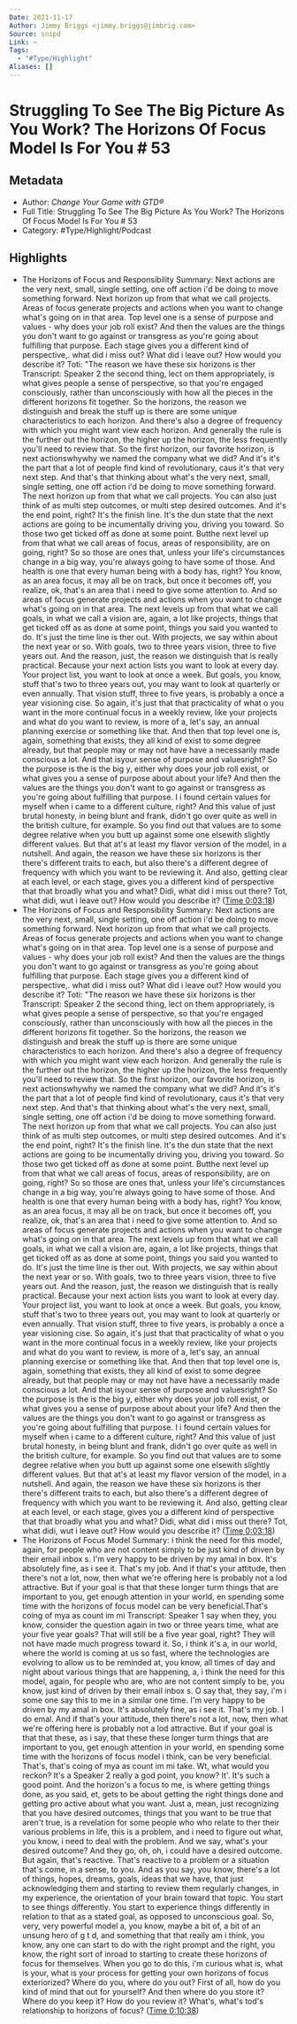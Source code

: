```yaml
---
Date: 2021-11-17
Author: Jimmy Briggs <jimmy.briggs@jimbrig.com>
Source: snipd
Link: ~
Tags:
  - "#Type/Highlight"
Aliases: []
---
```


# Struggling To See The Big Picture As You Work? The Horizons Of Focus Model Is For You # 53

## Metadata

* Author: *Change Your Game with GTD®*
* Full Title: Struggling To See The Big Picture As You Work? The Horizons Of Focus Model Is For You # 53
* Category: #Type/Highlight/Podcast

## Highlights

* The Horizons of Focus and Responsibility
  Summary:
  Next actions are the very next, small, single setting, one off action i'd be doing to move something forward. Next horizon up from that what we call projects. Areas of focus generate projects and actions when you want to change what's going on in that area. Top level one is a sense of purpose and values - why does your job roll exist? And then the values are the things you don't want to go against or transgress as you're going about fulfilling that purpose. Each stage gives you a different kind of perspective,. what did i miss out? What did i leave out? How would you describe it? Toti: "The reason we have these six horizons is ther
  Transcript:
  Speaker 2
  the second thing, lect on them appropriately, is what gives people a sense of perspective, so that you're engaged consciously, rather than unconsciously with how all the pieces in the different horizons fit together. So the horizons, the reason we distinguish and break the stuff up is there are some unique characteristics to each horizon. And there's also a degree of frequency with which you might want view each horizon. And generally the rule is the further out the horizon, the higher up the horizon, the less frequently you'll need to review that. So the first horizon, our favorite horizon, is next actionswhywhy we named the company what we did? And it's it's the part that a lot of people find kind of revolutionary, caus it's that very next step. And that's that thinking about what's the very next, small, single setting, one off action i'd be doing to move something forward. The next horizon up from that what we call projects. You can also just think of as multi step outcomes, or multi step desired outcomes. And it's the end point, right? It's the finish line. It's the dun state that the next actions are going to be incumentally driving you, driving you toward. So those two get ticked off as done at some point. Butthe next level up from that what we call areas of focus, areas of responsibility, are on going, right? So so those are ones that, unless your life's circumstances change in a big way, you're always going to have some of those. And health is one that every human being with a body has, right? You know, as an area focus, it may all be on track, but once it becomes off, you realize, ok, that's an area that i need to give some attention to. And so areas of focus generate projects and actions when you want to change what's going on in that area. The next levels up from that what we call goals, in what we call a vision are, again, a lot like projects, things that get ticked off as as done at some point, things you said you wanted to do. It's just the time line is ther out. With projects, we say within about the next year or so. With goals, two to three years vision, three to five years out. And the reason, just, the reason we distinguish that is really practical. Because your next action lists you want to look at every day. Your project list, you want to look at once a week. But goals, you know, stuff that's two to three years out, you may want to look at quarterly or even annually. That vision stuff, three to five years, is probably a once a year visioning cise. So again, it's just that that practicality of what o you want in the more continual focus in a weekly review, like your projects and what do you want to review, is more of a, let's say, an annual planning exercise or something like that. And then that top level one is, again, something that exists, they all kind of exist to some degree already, but that people may or may not have have a necessarily made conscious a lot. And that isyour sense of purpose and valuesright? So the purpose is the is the big y, either why does your job roll exist, or what gives you a sense of purpose about about your life? And then the values are the things you don't want to go against or transgress as you're going about fulfilling that purpose. I i found certain values for myself when i came to a different culture, right? And this value of just brutal honesty, in being blunt and frank, didn't go over quite as well in the british culture, for example. So you find out that values are to some degree relative when you butt up against some one elsewith slightly different values. But that at's at least my flavor version of the model, in a nutshell. And again, the reason we have these six horizons is ther there's different traits to each, but also there's a different degree of frequency with which you want to be reviewing it. And also, getting clear at each level, or each stage, gives you a different kind of perspective that that broadly what you and what? Didi, what did i miss out there? Tot, what didi, wut i leave out? How would you describe it? ([Time 0:03:18](https://share.snipd.com/snip/04b34913-8ea8-4c5f-99bb-29c6e1ebca49))
* The Horizons of Focus and Responsibility
  Summary:
  Next actions are the very next, small, single setting, one off action i'd be doing to move something forward. Next horizon up from that what we call projects. Areas of focus generate projects and actions when you want to change what's going on in that area. Top level one is a sense of purpose and values - why does your job roll exist? And then the values are the things you don't want to go against or transgress as you're going about fulfilling that purpose. Each stage gives you a different kind of perspective,. what did i miss out? What did i leave out? How would you describe it? Toti: "The reason we have these six horizons is ther
  Transcript:
  Speaker 2
  the second thing, lect on them appropriately, is what gives people a sense of perspective, so that you're engaged consciously, rather than unconsciously with how all the pieces in the different horizons fit together. So the horizons, the reason we distinguish and break the stuff up is there are some unique characteristics to each horizon. And there's also a degree of frequency with which you might want view each horizon. And generally the rule is the further out the horizon, the higher up the horizon, the less frequently you'll need to review that. So the first horizon, our favorite horizon, is next actionswhywhy we named the company what we did? And it's it's the part that a lot of people find kind of revolutionary, caus it's that very next step. And that's that thinking about what's the very next, small, single setting, one off action i'd be doing to move something forward. The next horizon up from that what we call projects. You can also just think of as multi step outcomes, or multi step desired outcomes. And it's the end point, right? It's the finish line. It's the dun state that the next actions are going to be incumentally driving you, driving you toward. So those two get ticked off as done at some point. Butthe next level up from that what we call areas of focus, areas of responsibility, are on going, right? So so those are ones that, unless your life's circumstances change in a big way, you're always going to have some of those. And health is one that every human being with a body has, right? You know, as an area focus, it may all be on track, but once it becomes off, you realize, ok, that's an area that i need to give some attention to. And so areas of focus generate projects and actions when you want to change what's going on in that area. The next levels up from that what we call goals, in what we call a vision are, again, a lot like projects, things that get ticked off as as done at some point, things you said you wanted to do. It's just the time line is ther out. With projects, we say within about the next year or so. With goals, two to three years vision, three to five years out. And the reason, just, the reason we distinguish that is really practical. Because your next action lists you want to look at every day. Your project list, you want to look at once a week. But goals, you know, stuff that's two to three years out, you may want to look at quarterly or even annually. That vision stuff, three to five years, is probably a once a year visioning cise. So again, it's just that that practicality of what o you want in the more continual focus in a weekly review, like your projects and what do you want to review, is more of a, let's say, an annual planning exercise or something like that. And then that top level one is, again, something that exists, they all kind of exist to some degree already, but that people may or may not have have a necessarily made conscious a lot. And that isyour sense of purpose and valuesright? So the purpose is the is the big y, either why does your job roll exist, or what gives you a sense of purpose about about your life? And then the values are the things you don't want to go against or transgress as you're going about fulfilling that purpose. I i found certain values for myself when i came to a different culture, right? And this value of just brutal honesty, in being blunt and frank, didn't go over quite as well in the british culture, for example. So you find out that values are to some degree relative when you butt up against some one elsewith slightly different values. But that at's at least my flavor version of the model, in a nutshell. And again, the reason we have these six horizons is ther there's different traits to each, but also there's a different degree of frequency with which you want to be reviewing it. And also, getting clear at each level, or each stage, gives you a different kind of perspective that that broadly what you and what? Didi, what did i miss out there? Tot, what didi, wut i leave out? How would you describe it? ([Time 0:03:18](https://share.snipd.com/snip/3ee2a264-a37c-4997-b854-b9b63f687e06))
* The Horizons of Focus Model
  Summary:
  i think the need for this model, again, for people who are not content simply to be just kind of driven by their email inbox s. I'm very happy to be driven by my amal in box. It's absolutely fine, as i see it. That's my job. And if that's your attitude, then there's not a lot, now, then what we're offering here is probably not a lod attractive. But if your goal is that that these longer turm things that are important to you, get enough attention in your world, en spending some time with the horizons of focus model can be very beneficial.That's coing of mya as count im mi
  Transcript:
  Speaker 1
  say when they, you know, consider the question again in two or three years time, what are your five year goals? That will still be a five year goal, right? They will not have made much progress toward it. So, i think it's a, in our world, where the world is coming at us so fast, where the technologies are evolving to allow us to be reminded at, you know, all times of day and night about various things that are happening, a, i think the need for this model, again, for people who are, who are not content simply to be, you know, just kind of driven by their email inbox s. O say that, they say, i'm i some one say this to me in a similar one time. I'm very happy to be driven by my amal in box. It's absolutely fine, as i see it. That's my job. I do emal. And if that's your attitude, then there's not a lot, now, then what we're offering here is probably not a lod attractive. But if your goal is that that these, as i say, that these these longer turm things that are important to you, get enough attention in your world, en spending some time with the horizons of focus model i think, can be very beneficial. That's, that's coing of mya as count im mi take. Wt, what would you reckon? It's a
  Speaker 2
  really a god point, you know? It'. It's such a good point. And the horizon's a focus to me, is where getting things done, as you said, et, gets to be about getting the right things done and getting pro active about what you want. Just a, mean, just recognizing that you have desired outcomes, things that you want to be true that aren't true, is a revelation for some people who who relate to ther their various problems in life, this is a problem, and i need to figure out what, you know, i need to deal with the problem. And we say, what's your desired outcome? And they go, oh, oh, i could have a desired outcome. But again, that's reactive. That's reactive to a problem or a situation that's come, in a sense, to you. And as you say, you know, there's a lot of things, hopes, dreams, goals, ideas that we have, that just acknowledging them and starting to review them regularly changes, in my experience, the orientation of your brain toward that topic. You start to see things differently. You start to experience things differently in relation to that as a stated goal, as opposed to unconscious goal. So, very, very powerful model a, you know, maybe a bit of, a bit of an unsung hero of g t d, and something that that really am i think, you know, any one can start to do with the right prompt and the right, you know, the right sort of inroad to starting to create these horizons of focus for themselves. When you go to do this, i'm curious what is, what is your, what is your process for getting your own horizons of focus exteriorized? Where do you, where do you out? First of all, how do you kind of mind that out for yourself? And then where do you store it? Where do you keep it? How do you review it? What's, what's tod's relationship to horizons of focus? ([Time 0:10:38](https://share.snipd.com/snip/a8e1dae6-b0fb-4172-b798-ee0863e76601))
